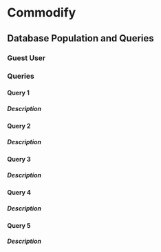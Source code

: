 # Commodify

## Database Population and Queries

### Guest User

### Queries

#### Query 1

##### Description

#### Query 2

##### Description

#### Query 3

##### Description

#### Query 4

##### Description

#### Query 5

##### Description




